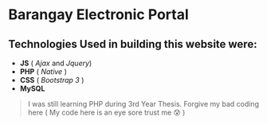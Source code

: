 # Barangay Electronic Portal

## Technologies Used in building this website were:
* **JS** ( *Ajax* and *Jquery*)
* **PHP** ( *Native* )
* **CSS** ( *Bootstrap 3* )
* **MySQL**

> I was still learning PHP during 3rd Year Thesis. Forgive my bad coding here ( My code here is an eye sore trust me :cold_sweat: ) 
